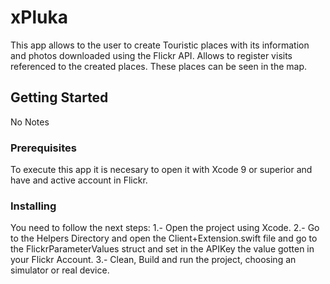 # xPluka
This app allows to the user to create Touristic places with its information and photos downloaded using the Flickr API. 
Allows to register visits referenced to the created places.
These places can be seen in the map.
## Getting Started
No Notes
### Prerequisites
To execute this app it is necesary to open it with Xcode 9 or superior and have and active account in Flickr.
### Installing
You need to follow the next steps:
1.- Open the project using Xcode.
2.- Go to the Helpers Directory and open the Client+Extension.swift file and go to the  FlickrParameterValues struct and set in the APIKey     the value gotten in your Flickr Account.
3.- Clean, Build and run the project, choosing an simulator or real device.
